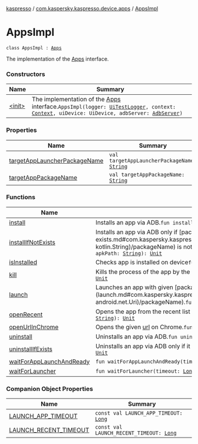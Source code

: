 [kaspresso](../../index.md) / [com.kaspersky.kaspresso.device.apps](../index.md) / [AppsImpl](./index.md)

# AppsImpl

`class AppsImpl : `[`Apps`](../-apps/index.md)

The implementation of the [Apps](../-apps/index.md) interface.

### Constructors

| Name | Summary |
|---|---|
| [&lt;init&gt;](-init-.md) | The implementation of the [Apps](../-apps/index.md) interface.`AppsImpl(logger: `[`UiTestLogger`](../../com.kaspersky.kaspresso.logger/-ui-test-logger.md)`, context: `[`Context`](https://developer.android.com/reference/android/content/Context.html)`, uiDevice: UiDevice, adbServer: `[`AdbServer`](../../com.kaspersky.kaspresso.device.server/-adb-server/index.md)`)` |

### Properties

| Name | Summary |
|---|---|
| [targetAppLauncherPackageName](target-app-launcher-package-name.md) | `val targetAppLauncherPackageName: `[`String`](https://kotlinlang.org/api/latest/jvm/stdlib/kotlin/-string/index.html) |
| [targetAppPackageName](target-app-package-name.md) | `val targetAppPackageName: `[`String`](https://kotlinlang.org/api/latest/jvm/stdlib/kotlin/-string/index.html) |

### Functions

| Name | Summary |
|---|---|
| [install](install.md) | Installs an app via ADB.`fun install(apkPath: `[`String`](https://kotlinlang.org/api/latest/jvm/stdlib/kotlin/-string/index.html)`): `[`Unit`](https://kotlinlang.org/api/latest/jvm/stdlib/kotlin/-unit/index.html) |
| [installIfNotExists](install-if-not-exists.md) | Installs an app via ADB only if [packageName](install-if-not-exists.md#com.kaspersky.kaspresso.device.apps.AppsImpl$installIfNotExists(kotlin.String, kotlin.String)/packageName) is not installed`fun installIfNotExists(packageName: `[`String`](https://kotlinlang.org/api/latest/jvm/stdlib/kotlin/-string/index.html)`, apkPath: `[`String`](https://kotlinlang.org/api/latest/jvm/stdlib/kotlin/-string/index.html)`): `[`Unit`](https://kotlinlang.org/api/latest/jvm/stdlib/kotlin/-unit/index.html) |
| [isInstalled](is-installed.md) | Checks app is installed on device`fun isInstalled(packageName: `[`String`](https://kotlinlang.org/api/latest/jvm/stdlib/kotlin/-string/index.html)`): `[`Boolean`](https://kotlinlang.org/api/latest/jvm/stdlib/kotlin/-boolean/index.html) |
| [kill](kill.md) | Kills the process of the app by the given [packageName](kill.md#com.kaspersky.kaspresso.device.apps.AppsImpl$kill(kotlin.String)/packageName).`fun kill(packageName: `[`String`](https://kotlinlang.org/api/latest/jvm/stdlib/kotlin/-string/index.html)`): `[`Unit`](https://kotlinlang.org/api/latest/jvm/stdlib/kotlin/-unit/index.html) |
| [launch](launch.md) | Launches an app with given [packageName](launch.md#com.kaspersky.kaspresso.device.apps.AppsImpl$launch(kotlin.String, android.net.Uri)/packageName).`fun launch(packageName: `[`String`](https://kotlinlang.org/api/latest/jvm/stdlib/kotlin/-string/index.html)`, data: `[`Uri`](https://developer.android.com/reference/android/net/Uri.html)`?): `[`Unit`](https://kotlinlang.org/api/latest/jvm/stdlib/kotlin/-unit/index.html) |
| [openRecent](open-recent.md) | Opens the app from the recent list by the description.`fun openRecent(contentDescription: `[`String`](https://kotlinlang.org/api/latest/jvm/stdlib/kotlin/-string/index.html)`): `[`Unit`](https://kotlinlang.org/api/latest/jvm/stdlib/kotlin/-unit/index.html) |
| [openUrlInChrome](open-url-in-chrome.md) | Opens the given [url](open-url-in-chrome.md#com.kaspersky.kaspresso.device.apps.AppsImpl$openUrlInChrome(kotlin.String)/url) on Chrome.`fun openUrlInChrome(url: `[`String`](https://kotlinlang.org/api/latest/jvm/stdlib/kotlin/-string/index.html)`): `[`Unit`](https://kotlinlang.org/api/latest/jvm/stdlib/kotlin/-unit/index.html) |
| [uninstall](uninstall.md) | Uninstalls an app via ADB.`fun uninstall(packageName: `[`String`](https://kotlinlang.org/api/latest/jvm/stdlib/kotlin/-string/index.html)`): `[`Unit`](https://kotlinlang.org/api/latest/jvm/stdlib/kotlin/-unit/index.html) |
| [uninstallIfExists](uninstall-if-exists.md) | Uninstalls an app via ADB only if it installed`fun uninstallIfExists(packageName: `[`String`](https://kotlinlang.org/api/latest/jvm/stdlib/kotlin/-string/index.html)`): `[`Unit`](https://kotlinlang.org/api/latest/jvm/stdlib/kotlin/-unit/index.html) |
| [waitForAppLaunchAndReady](wait-for-app-launch-and-ready.md) | `fun waitForAppLaunchAndReady(timeout: `[`Long`](https://kotlinlang.org/api/latest/jvm/stdlib/kotlin/-long/index.html)`, packageName: `[`String`](https://kotlinlang.org/api/latest/jvm/stdlib/kotlin/-string/index.html)`): `[`Unit`](https://kotlinlang.org/api/latest/jvm/stdlib/kotlin/-unit/index.html) |
| [waitForLauncher](wait-for-launcher.md) | `fun waitForLauncher(timeout: `[`Long`](https://kotlinlang.org/api/latest/jvm/stdlib/kotlin/-long/index.html)`, launcherPackageName: `[`String`](https://kotlinlang.org/api/latest/jvm/stdlib/kotlin/-string/index.html)`): `[`Unit`](https://kotlinlang.org/api/latest/jvm/stdlib/kotlin/-unit/index.html) |

### Companion Object Properties

| Name | Summary |
|---|---|
| [LAUNCH_APP_TIMEOUT](-l-a-u-n-c-h_-a-p-p_-t-i-m-e-o-u-t.md) | `const val LAUNCH_APP_TIMEOUT: `[`Long`](https://kotlinlang.org/api/latest/jvm/stdlib/kotlin/-long/index.html) |
| [LAUNCH_RECENT_TIMEOUT](-l-a-u-n-c-h_-r-e-c-e-n-t_-t-i-m-e-o-u-t.md) | `const val LAUNCH_RECENT_TIMEOUT: `[`Long`](https://kotlinlang.org/api/latest/jvm/stdlib/kotlin/-long/index.html) |
